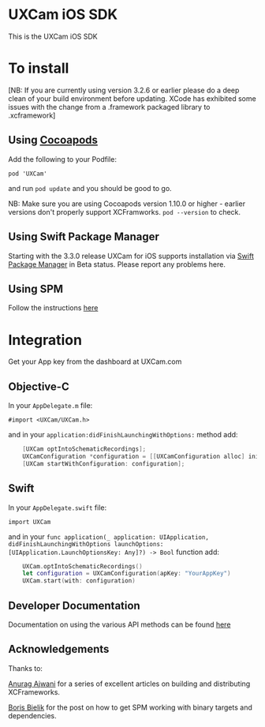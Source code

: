 # UXCam iOS SDK

This is the UXCam iOS SDK

# To install

[NB: If you are currently using version 3.2.6 or earlier please do a deep clean of your build environment before updating. XCode has exhibited some issues with the change from a .framework packaged library to .xcframework]

## Using [Cocoapods](https://cocoapods.org/)

Add the following to your Podfile:

`pod 'UXCam'`

and run `pod update` and you should be good to go.

NB: Make sure you are using Cocoapods version 1.10.0 or higher - earlier versions don't properly support XCFramworks. `pod --version` to check.


## Using Swift Package Manager

Starting with the 3.3.0 release UXCam for iOS supports installation via [Swift Package Manager](https://swift.org/package-manager/) in Beta status. Please report any problems here.

## Using SPM

Follow the instructions [here](SwiftPM-README.md)


# Integration

Get your App key from the dashboard at UXCam.com

## Objective-C

In your `AppDelegate.m` file:

	#import <UXCam/UXCam.h>

and in your `application:didFinishLaunchingWithOptions:` method add:

```objective-c
	[UXCam optIntoSchematicRecordings];
	UXCamConfiguration *configuration = [[UXCamConfiguration alloc] initWithAppKey:@"YourAppKey"];
	[UXCam startWithConfiguration: configuration];
```

## Swift

In your `AppDelegate.swift` file:

	import UXCam
	
and in your `func application(_ application: UIApplication, didFinishLaunchingWithOptions launchOptions: [UIApplication.LaunchOptionsKey: Any]?) -> Bool` function add:

```swift
	UXCam.optIntoSchematicRecordings()
	let configuration = UXCamConfiguration(apKey: "YourAppKey")
	UXCam.start(with: configuration)
```


## Developer Documentation

Documentation on using the various API methods can be found [here](https://help.uxcam.com/hc/en-us/categories/115000129131-Developer-Guide)



## Acknowledgements

Thanks to:

 [Anurag Ajwani](https://medium.com/@anuragajwani) for a series of excellent articles on building and distributing XCFrameworks.
 
 [Boris Bielik](https://forums.swift.org/t/swiftpm-binary-target-with-sub-dependencies/40197/7) for the post on how to get SPM working with binary targets and dependencies.
 
